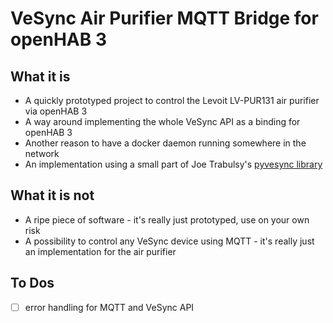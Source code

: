 # VeSync Air Purifier MQTT Bridge for openHAB 3

## What it is

- A quickly prototyped project to control the Levoit LV-PUR131 air purifier via openHAB 3
- A way around implementing the whole VeSync API as a binding for openHAB 3
- Another reason to have a docker daemon running somewhere in the network
- An implementation using a small part of Joe Trabulsy's [pyvesync library](https://github.com/webdjoe/pyvesync)

## What it is not

- A ripe piece of software - it's really just prototyped, use on your own risk
- A possibility to control any VeSync device using MQTT - it's really just an implementation for the air purifier

## To Dos

- [ ] error handling for MQTT and VeSync API
